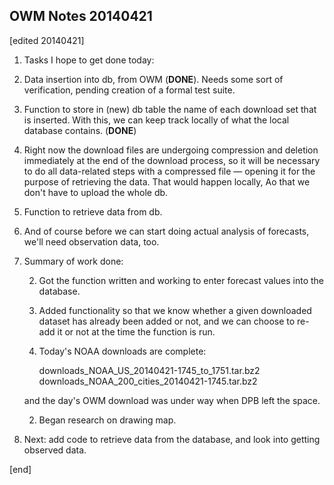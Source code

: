 ## OWM Notes 20140421

[edited 20140421]

1. Tasks I hope to get done today:
 
  2. Data insertion into db, from OWM (**DONE**). Needs some sort of verification, pending creation of a formal test suite.
 
  2. Function to store in (new) db table the name of each download set that is inserted. With this, we can keep track locally of what the local database contains. (**DONE**)
 
  2. Right now the download files are undergoing compression and deletion immediately at the end of the download process, so it will be necessary to do all data-related steps with a compressed file — opening it for the purpose of retrieving the data. That would happen locally, Ao that we don't have to upload the whole db.
 
  2. Function to retrieve data from db.
 
  2. And of course before we can start doing actual analysis of forecasts, we'll need observation data, too.

1. Summary of work done:

   2. Got the function written and working to enter forecast values into the database. 

   2. Added functionality so that we know whether a given downloaded dataset has already been added or not, and we can choose to re-add it or not at the time the function is run.

   2. Today's NOAA downloads are complete:

        downloads_NOAA_US_20140421-1745_to_1751.tar.bz2
        downloads_NOAA_200_cities_20140421-1745.tar.bz2

     and the day's OWM download was under way when DPB left the space.

   2. Began research on drawing map.

1. Next: add code to retrieve data from the database, and look into getting observed data.

[end]
